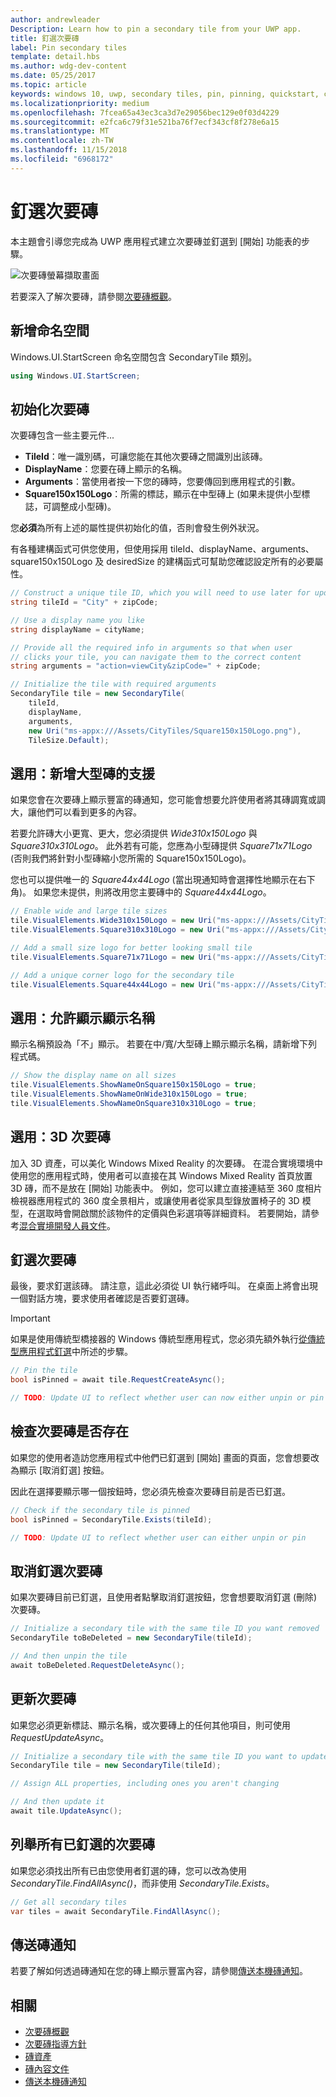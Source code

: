 ```yaml
---
author: andrewleader
Description: Learn how to pin a secondary tile from your UWP app.
title: 釘選次要磚
label: Pin secondary tiles
template: detail.hbs
ms.author: wdg-dev-content
ms.date: 05/25/2017
ms.topic: article
keywords: windows 10, uwp, secondary tiles, pin, pinning, quickstart, code sample, example, secondarytile, 次要磚, 釘選, 快速入門, 程式碼範例, 範例
ms.localizationpriority: medium
ms.openlocfilehash: 7fcea65a43ec3ca3d7e29056bec129e0f03d4229
ms.sourcegitcommit: e2fca6c79f31e521ba76f7ecf343cf8f278e6a15
ms.translationtype: MT
ms.contentlocale: zh-TW
ms.lasthandoff: 11/15/2018
ms.locfileid: "6968172"
---
```

# <a name="pin-secondary-tiles"></a>釘選次要磚


本主題會引導您完成為 UWP 應用程式建立次要磚並釘選到 \[開始\] 功能表的步驟。

![次要磚螢幕擷取畫面](images/secondarytiles.png)

若要深入了解次要磚，請參閱[次要磚概觀](secondary-tiles.md)。


## <a name="add-namespace"></a>新增命名空間

Windows.UI.StartScreen 命名空間包含 SecondaryTile 類別。

```csharp
using Windows.UI.StartScreen;
```


## <a name="initialize-the-secondary-tile"></a>初始化次要磚

次要磚包含一些主要元件...

* **TileId**：唯一識別碼，可讓您能在其他次要磚之間識別出該磚。
* **DisplayName**：您要在磚上顯示的名稱。
* **Arguments**：當使用者按一下您的磚時，您要傳回到應用程式的引數。
* **Square150x150Logo**：所需的標誌，顯示在中型磚上 (如果未提供小型標誌，可調整成小型磚)。

您**必須**為所有上述的屬性提供初始化的值，否則會發生例外狀況。

有各種建構函式可供您使用，但使用採用 tileId、displayName、arguments、square150x150Logo 及 desiredSize 的建構函式可幫助您確認設定所有的必要屬性。

```csharp
// Construct a unique tile ID, which you will need to use later for updating the tile
string tileId = "City" + zipCode;

// Use a display name you like
string displayName = cityName;

// Provide all the required info in arguments so that when user
// clicks your tile, you can navigate them to the correct content
string arguments = "action=viewCity&zipCode=" + zipCode;

// Initialize the tile with required arguments
SecondaryTile tile = new SecondaryTile(
    tileId,
    displayName,
    arguments,
    new Uri("ms-appx:///Assets/CityTiles/Square150x150Logo.png"),
    TileSize.Default);
```


## <a name="optional-add-support-for-larger-tile-sizes"></a>選用：新增大型磚的支援

如果您會在次要磚上顯示豐富的磚通知，您可能會想要允許使用者將其磚調寬或調大，讓他們可以看到更多的內容。

若要允許磚大小更寬、更大，您必須提供 *Wide310x150Logo* 與 *Square310x310Logo*。 此外若有可能，您應為小型磚提供 *Square71x71Logo* (否則我們將針對小型磚縮小您所需的 Square150x150Logo)。

您也可以提供唯一的 *Square44x44Logo* (當出現通知時會選擇性地顯示在右下角)。 如果您未提供，則將改用您主要磚中的 *Square44x44Logo*。

```csharp
// Enable wide and large tile sizes
tile.VisualElements.Wide310x150Logo = new Uri("ms-appx:///Assets/CityTiles/Wide310x150Logo.png");
tile.VisualElements.Square310x310Logo = new Uri("ms-appx:///Assets/CityTiles/Square310x310Logo.png");

// Add a small size logo for better looking small tile
tile.VisualElements.Square71x71Logo = new Uri("ms-appx:///Assets/CityTiles/Square71x71Logo.png");

// Add a unique corner logo for the secondary tile
tile.VisualElements.Square44x44Logo = new Uri("ms-appx:///Assets/CityTiles/Square44x44Logo.png");
```


## <a name="optional-enable-showing-the-display-name"></a>選用：允許顯示顯示名稱

顯示名稱預設為「不」顯示。 若要在中/寬/大型磚上顯示顯示名稱，請新增下列程式碼。

```csharp
// Show the display name on all sizes
tile.VisualElements.ShowNameOnSquare150x150Logo = true;
tile.VisualElements.ShowNameOnWide310x150Logo = true;
tile.VisualElements.ShowNameOnSquare310x310Logo = true;
```


## <a name="optional-3d-secondary-tiles"></a>選用：3D 次要磚
加入 3D 資產，可以美化 Windows Mixed Reality 的次要磚。 在混合實境環境中使用您的應用程式時，使用者可以直接在其 Windows Mixed Reality 首頁放置 3D 磚，而不是放在 [開始] 功能表中。 例如，您可以建立直接連結至 360 度相片檢視器應用程式的 360 度全景相片，或讓使用者從家具型錄放置椅子的 3D 模型，在選取時會開啟關於該物件的定價與色彩選項等詳細資料。 若要開始，請參考[混合實境開發人員文件](https://developer.microsoft.com/windows/mixed-reality/implementing_3d_deep_links_for_your_app_in_the_windows_mixed_reality_home)。



## <a name="pin-the-secondary-tile"></a>釘選次要磚

最後，要求釘選該磚。 請注意，這此必須從 UI 執行緒呼叫。 在桌面上將會出現一個對話方塊，要求使用者確認是否要釘選磚。

> [!IMPORTANT]
> 如果是使用傳統型橋接器的 Windows 傳統型應用程式，您必須先額外執行[從傳統型應用程式釘選](secondary-tiles-desktop-pinning.md)中所述的步驟。

```csharp
// Pin the tile
bool isPinned = await tile.RequestCreateAsync();

// TODO: Update UI to reflect whether user can now either unpin or pin
```


## <a name="check-if-a-secondary-tile-exists"></a>檢查次要磚是否存在

如果您的使用者造訪您應用程式中他們已釘選到 \[開始\] 畫面的頁面，您會想要改為顯示 \[取消釘選\] 按鈕。

因此在選擇要顯示哪一個按鈕時，您必須先檢查次要磚目前是否已釘選。

```csharp
// Check if the secondary tile is pinned
bool isPinned = SecondaryTile.Exists(tileId);

// TODO: Update UI to reflect whether user can either unpin or pin
```


## <a name="unpinning-a-secondary-tile"></a>取消釘選次要磚

如果次要磚目前已釘選，且使用者點擊取消釘選按鈕，您會想要取消釘選 (刪除) 次要磚。

```csharp
// Initialize a secondary tile with the same tile ID you want removed
SecondaryTile toBeDeleted = new SecondaryTile(tileId);

// And then unpin the tile
await toBeDeleted.RequestDeleteAsync();
```


## <a name="updating-a-secondary-tile"></a>更新次要磚

如果您必須更新標誌、顯示名稱，或次要磚上的任何其他項目，則可使用 *RequestUpdateAsync*。

```csharp
// Initialize a secondary tile with the same tile ID you want to update
SecondaryTile tile = new SecondaryTile(tileId);

// Assign ALL properties, including ones you aren't changing

// And then update it
await tile.UpdateAsync();
```


## <a name="enumerating-all-pinned-secondary-tiles"></a>列舉所有已釘選的次要磚

如果您必須找出所有已由您使用者釘選的磚，您可以改為使用 *SecondaryTile.FindAllAsync()*，而非使用 *SecondaryTile.Exists*。

```csharp
// Get all secondary tiles
var tiles = await SecondaryTile.FindAllAsync();
```


## <a name="send-a-tile-notification"></a>傳送磚通知

若要了解如何透過磚通知在您的磚上顯示豐富內容，請參閱[傳送本機磚通知](sending-a-local-tile-notification.md)。


## <a name="related"></a>相關

* [次要磚概觀](secondary-tiles.md)
* [次要磚指導方針](secondary-tiles-guidance.md)
* [磚資產](app-assets.md)
* [磚內容文件](create-adaptive-tiles.md)
* [傳送本機磚通知](sending-a-local-tile-notification.md)

